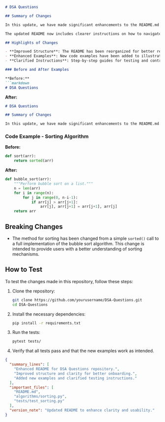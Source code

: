 ```markdown
# DSA Questions

## Summary of Changes

In this update, we have made significant enhancements to the README.md file of the DSA Questions repository. The primary goal of these changes is to improve clarity and usability for new contributors and users of the repository. By restructuring the content and adding more detailed explanations, we aim to provide a better onboarding experience and encourage more contributions from the community.

The updated README now includes clearer instructions on how to navigate the repository, a more comprehensive overview of the data structures and algorithms covered, and examples that demonstrate how to implement various algorithms. These improvements not only help in understanding the project but also facilitate easier testing and contribution to the codebase.

## Highlights of Changes

- **Improved Structure**: The README has been reorganized for better readability and flow.
- **Enhanced Examples**: New code examples have been added to illustrate how to use the provided data structures and algorithms.
- **Clarified Instructions**: Step-by-step guides for testing and contributing have been added to help newcomers get started quickly.

### Before and After Examples

**Before:**
```markdown
# DSA Questions
```

**After:**
```markdown
# DSA Questions

## Summary of Changes

In this update, we have made significant enhancements to the README.md file...
```

### Code Example - Sorting Algorithm

**Before:**
```python
def sort(arr):
    return sorted(arr)
```

**After:**
```python
def bubble_sort(arr):
    """Perform bubble sort on a list."""
    n = len(arr)
    for i in range(n):
        for j in range(0, n-i-1):
            if arr[j] > arr[j+1]:
                arr[j], arr[j+1] = arr[j+1], arr[j]
    return arr
```

## Breaking Changes

- The method for sorting has been changed from a simple `sorted()` call to a full implementation of the bubble sort algorithm. This change is intended to provide users with a better understanding of sorting mechanisms.

## How to Test

To test the changes made in this repository, follow these steps:

1. Clone the repository:
   ```bash
   git clone https://github.com/yourusername/DSA-Questions.git
   cd DSA-Questions
   ```

2. Install the necessary dependencies:
   ```bash
   pip install -r requirements.txt
   ```

3. Run the tests:
   ```bash
   pytest tests/
   ```

4. Verify that all tests pass and that the new examples work as intended.

```json
{
  "summary_lines": [
    "Enhanced README for DSA Questions repository.",
    "Improved structure and clarity for better onboarding.",
    "Added new examples and clarified testing instructions."
  ],
  "important_files": [
    "README.md",
    "algorithms/sorting.py",
    "tests/test_sorting.py"
  ],
  "version_note": "Updated README to enhance clarity and usability."
}
```
```